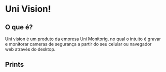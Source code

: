 # Uni Vision!

## O que é?
Uni vision é um produto da empresa Uni Monitorig, no qual o intuito
é gravar e monitorar cameras de segurança a partir do seu celular
ou navegador web através do desktop.

## Prints
